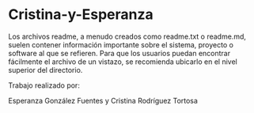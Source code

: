 # Cristina-y-Esperanza
Los archivos readme, a menudo creados como readme.txt o readme.md, suelen contener información importante sobre el sistema, proyecto o software al que se refieren. Para que los usuarios puedan encontrar fácilmente el archivo de un vistazo, se recomienda ubicarlo en el nivel superior del directorio.

Trabajo realizado por:

Esperanza González Fuentes
            y
Cristina Rodríguez Tortosa